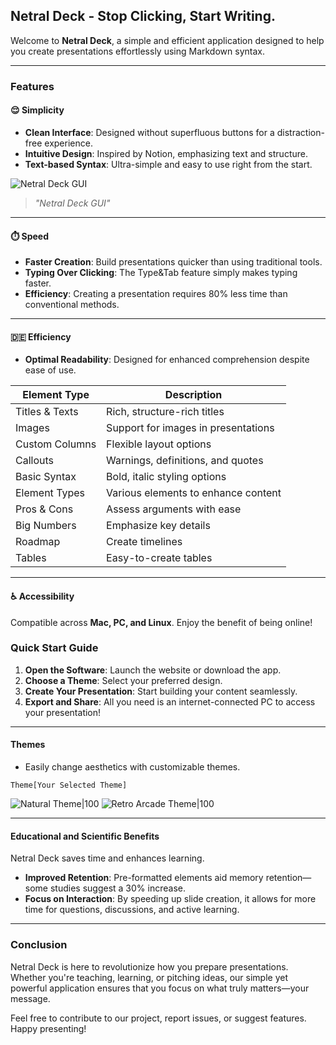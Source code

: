 ## Netral Deck - Stop Clicking, Start Writing.

Welcome to **Netral Deck**, a simple and efficient application designed to help you create presentations effortlessly using Markdown syntax. 

---

### Features

#### 😌 Simplicity
- **Clean Interface**: Designed without superfluous buttons for a distraction-free experience.
- **Intuitive Design**: Inspired by Notion, emphasizing text and structure.
- **Text-based Syntax**: Ultra-simple and easy to use right from the start.

![Netral Deck GUI](https://i.postimg.cc/pTw83rxG/temp-Image4-Oe-Yj7.avif)
> *"Netral Deck GUI"*

---

#### ⏱️ Speed
- **Faster Creation**: Build presentations quicker than using traditional tools.
- **Typing Over Clicking**: The Type&Tab feature simply makes typing faster.
- **Efficiency**: Creating a presentation requires 80% less time than conventional methods.

---

#### 🇩🇪 Efficiency
- **Optimal Readability**: Designed for enhanced comprehension despite ease of use.

| Element Type      | Description                       
|-------------------|-----------------------------------
| Titles & Texts    | Rich, structure-rich titles        
| Images            | Support for images in presentations 
| Custom Columns    | Flexible layout options          
| Callouts          | Warnings, definitions, and quotes 
| Basic Syntax      | Bold, italic styling options     
| Element Types     | Various elements to enhance content
| Pros & Cons       | Assess arguments with ease      
| Big Numbers       | Emphasize key details            
| Roadmap           | Create timelines               
| Tables            | Easy-to-create tables            

---

#### ♿️ Accessibility
Compatible across **Mac, PC, and Linux**. Enjoy the benefit of being online!

### Quick Start Guide
1. **Open the Software**: Launch the website or download the app.
2. **Choose a Theme**: Select your preferred design.
3. **Create Your Presentation**: Start building your content seamlessly.
4. **Export and Share**: All you need is an internet-connected PC to access your presentation!

---

#### Themes
- Easily change aesthetics with customizable themes.

```plaintext
Theme[Your Selected Theme]
```
![Natural Theme|100](https://netraldeck.netlify.app/images/themes/Natural.png)
![Retro Arcade Theme|100](https://netraldeck.netlify.app/images/themes/Retro%20Arcade.png)

---

#### Educational and Scientific Benefits
Netral Deck saves time and enhances learning.

- **Improved Retention**: Pre-formatted elements aid memory retention—some studies suggest a 30% increase.
- **Focus on Interaction**: By speeding up slide creation, it allows for more time for questions, discussions, and active learning.

---

### Conclusion
Netral Deck is here to revolutionize how you prepare presentations. Whether you're teaching, learning, or pitching ideas, our simple yet powerful application ensures that you focus on what truly matters—your message.

Feel free to contribute to our project, report issues, or suggest features. Happy presenting!
